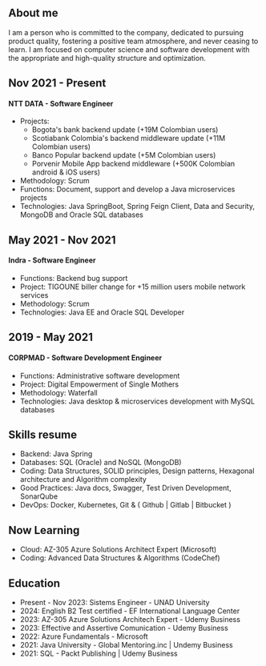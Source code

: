 ## About me
I am a person who is committed to the company, dedicated to pursuing product quality, fostering a positive team atmosphere, and never ceasing to learn. I am focused on computer science and software development with the appropriate and high-quality structure and optimization.

## Nov 2021 - Present
#### NTT DATA - Software Engineer

- Projects:
  - Bogota's bank backend update (+19M Colombian users)
  - Scotiabank Colombia's backend middleware update (+11M Colombian users)
  - Banco Popular backend update (+5M Colombian users)
  - Porvenir Mobile App backend middleware (+500K Colombian android & iOS users)
- Methodology: Scrum
- Functions: Document, support and develop a Java microservices projects
- Technologies: Java SpringBoot, Spring Feign Client, Data and Security, MongoDB and Oracle SQL databases

## May 2021 - Nov 2021
#### Indra - Software Engineer
- Functions: Backend bug support
- Project: TIGOUNE biller change for +15 million users mobile network services
- Methodology: Scrum
- Technologies: Java EE and Oracle SQL Developer

## 2019 - May 2021
#### CORPMAD - Software Development Engineer
- Functions: Administrative software development
- Project: Digital Empowerment of Single Mothers
- Methodology: Waterfall
- Technologies: Java desktop & microservices development with MySQL databases

## Skills resume

- Backend: Java Spring
- Databases: SQL (Oracle) and NoSQL (MongoDB)
- Coding: Data Structures, SOLID principles, Design patterns, Hexagonal architecture and Algorithm complexity
- Good Practices: Java docs, Swagger, Test Driven Development, SonarQube
- DevOps: Docker, Kubernetes, Git & ( Github | Gitlab | Bitbucket )

## Now Learning

- Cloud: AZ-305 Azure Solutions Architect Expert (Microsoft)
- Coding: Advanced Data Structures & Algorithms (CodeChef)

## Education

- Present - Nov 2023: Sistems Engineer - UNAD University
- 2024: English B2 Test certified - EF International Language Center
- 2023: AZ-305 Azure Solutions Architech Expert - Udemy Business
- 2023: Effective and Assertive Comunication - Udemy Business
- 2022: Azure Fundamentals - Microsoft
- 2021: Java University - Global Mentoring.inc | Undemy Business
- 2021: SQL - Packt Publishing | Udemy Business
